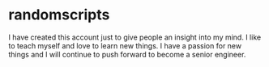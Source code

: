# randomscripts
I have created this account just to give people an insight into my mind.  I like to teach myself and love to learn new things.
I have a passion for new things and I will continue to push forward to become a senior engineer.
